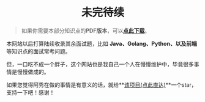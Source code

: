 <h1 align="center">未完待续</h1>




> 如果你需要本部分知识点的**PDF版本**，可以[**点此下载**](Doc/免费资源/逆袭进大厂PDF/Download.md)。



本网站以后打算陆续收录其余面试题，比如 **Java、Golang、Python、以及前端**等知识点的面试常考问题。

但，一口吃不成一个胖子，这个网站也是我自己一个人在慢慢维护中，毕竟很多事情是慢慢做成的。

如果您觉得阿秀在做的事情是有意义的话，就给**[该项目(点此直达)](https://github.com/forthespada/InterviewGuide)**一个star，支持一下吧！感谢！

